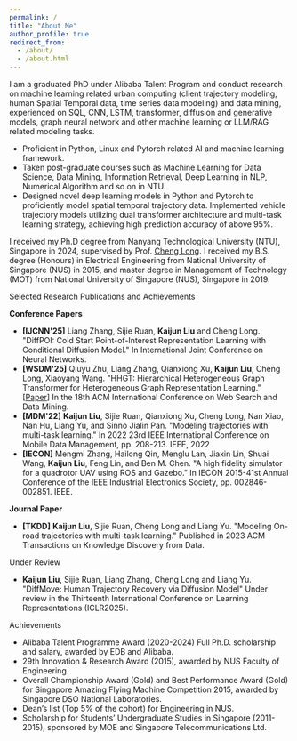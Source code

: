 ```yaml
---
permalink: /
title: "About Me"
author_profile: true
redirect_from: 
  - /about/
  - /about.html
---
```


I am a graduated PhD under Alibaba Talent Program and conduct research on machine learning related urban computing (client trajectory modeling, human Spatial Temporal data, time series data modeling) and data mining, experienced on SQL, CNN, LSTM, transformer, diffusion and generative models, graph neural network and other machine learning or LLM/RAG related modeling tasks. 
- Proficient in Python, Linux and Pytorch related AI and machine learning framework.
- Taken post-graduate courses such as Machine Learning for Data Science, Data Mining, Information Retrieval, Deep Learning in NLP, Numerical Algorithm and so on in NTU. 
- Designed novel deep learning models in Python and Pytorch to proficiently model spatial temporal trajectory data. Implemented vehicle trajectory models utilizing dual transformer architecture and multi-task learning strategy, achieving high prediction accuracy of above 95%.

I received my Ph.D degree from Nanyang Technological University (NTU), Singapore in 2024, supervised by Prof. [Cheng Long](https://personal.ntu.edu.sg/c.long/). I received my B.S. degree (Honours) in Electrical Engineering from National University of Singapore (NUS) in 2015, and master degree in Management of Technology (MOT) from National University of Singapore (NUS), Singapore in 2019.

Selected Research Publications and Achievements

**Conference Papers**

- **[IJCNN'25]** Liang Zhang, Sijie Ruan, **Kaijun Liu** and Cheng Long. "DiffPOI: Cold Start Point-of-Interest Representation Learning with Conditional Diffusion Model." In International Joint Conference on Neural Networks.
- **[WSDM'25]** Qiuyu Zhu, Liang Zhang, Qianxiong Xu, **Kaijun Liu**, Cheng Long, Xiaoyang Wang. "HHGT: Hierarchical Heterogeneous Graph Transformer for Heterogeneous Graph Representation Learning." [[Paper](https://arxiv.org/pdf/2407.13158)] In the 18th ACM International Conference on Web Search and Data Mining.
- **[MDM'22]** **Kaijun Liu**, Sijie Ruan, Qianxiong Xu, Cheng Long, Nan Xiao, Nan Hu, Liang Yu, and Sinno Jialin Pan. "Modeling trajectories with multi-task learning." In 2022 23rd IEEE International Conference on Mobile Data Management, pp. 208-213. IEEE, 2022
- **[IECON]** Mengmi Zhang, Hailong Qin, Menglu Lan, Jiaxin Lin, Shuai Wang, **Kaijun Liu**, Feng Lin, and Ben M. Chen. "A high fidelity simulator for a quadrotor UAV using ROS and Gazebo." In IECON 2015-41st Annual Conference of the IEEE Industrial Electronics Society, pp. 002846-002851. IEEE.

**Journal Paper**

- **[TKDD]** **Kaijun Liu**, Sijie Ruan, Cheng Long and Liang Yu. "Modeling On-road trajectories with multi-task learning." Published in 2023 ACM Transactions on Knowledge Discovery from Data.

Under Review

- **Kaijun Liu**, Sijie Ruan, Liang Zhang, Cheng Long and Liang Yu. "DiffMove: Human Trajectory Recovery via Diffusion Model" Under review in the Thirteenth International Conference on Learning Representations (ICLR2025).


Achievements

-	Alibaba Talent Programme Award (2020-2024) Full Ph.D. scholarship and salary, awarded by EDB and Alibaba.
-	29th Innovation & Research Award (2015), awarded by NUS Faculty of Engineering.
-	Overall Championship Award (Gold) and Best Performance Award (Gold) for Singapore Amazing Flying Machine Competition 2015, awarded by Singapore DSO National Laboratories.
-	Dean’s list (Top 5% of the cohort) for Engineering in NUS.
-	Scholarship for Students’ Undergraduate Studies in Singapore (2011-2015), sponsored by MOE and Singapore Telecommunications Ltd.
